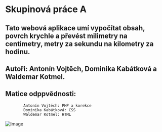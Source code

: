 # Skupinová práce A
## Tato webová aplikace umí vypočítat obsah, povrch krychle a převést milimetry na centimetry, metry za sekundu na kilometry za hodinu.
## Autoři: Antonín Vojtěch, Dominika Kabátková a Waldemar Kotmel.
## Matice odppvědnosti: 
			Antonín Vojtěch: PHP a korekce
			Dominika Kabátková: CSS
			Waldemar Kotmel: HTML
			
![Image](https://ctrlv.cz/shots/2020/04/02/vud4.png)
